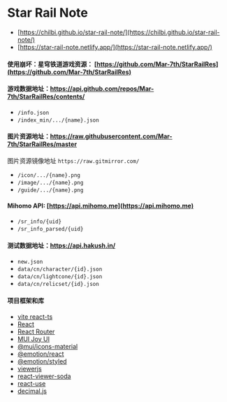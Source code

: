 # Star Rail Note

- [https://chilbi.github.io/star-rail-note/](https://chilbi.github.io/star-rail-note/)
- [https://star-rail-note.netlify.app/](https://star-rail-note.netlify.app/)

#### 使用崩坏：星穹铁道游戏资源： [https://github.com/Mar-7th/StarRailRes](https://github.com/Mar-7th/StarRailRes)

#### 游戏数据地址：https://api.github.com/repos/Mar-7th/StarRailRes/contents/

- `/info.json`
- `/index_min/.../{name}.json`

#### 图片资源地址：https://raw.githubusercontent.com/Mar-7th/StarRailRes/master
图片资源镜像地址 `https://raw.gitmirror.com/`
- `/icon/.../{name}.png`
- `/image/.../{name}.png`
- `/guide/.../{name}.png`

#### Mihomo API: [https://api.mihomo.me](https://api.mihomo.me)

- `/sr_info/{uid}`
- `/sr_info_parsed/{uid}`

#### 测试数据地址：https://api.hakush.in/
- `new.json`
- `data/cn/character/{id}.json`
- `data/cn/lightcone/{id}.json`
- `data/cn/relicset/{id}.json`

#### 项目框架和库

- [vite react-ts](https://cn.vitejs.dev/)
- [React](https://react.dev/)
- [React Router](https://reactrouter.com/en/main)
- [MUI Joy UI](https://mui.com/joy-ui/getting-started/)
- [@mui/icons-material](https://mui.com/material-ui/material-icons/)
- [@emotion/react](https://emotion.sh/docs/@emotion/react)
- [@emotion/styled](https://emotion.sh/docs/@emotion/styled)
- [viewerjs](https://github.com/fengyuanchen/viewerjs)
- [react-viewer-soda](https://github.com/1adybug/react-viewer-soda)
- [react-use](https://streamich.github.io/react-use/?path=/story/components-usekey--demo)
- [decimal.js](https://mikemcl.github.io/decimal.js/)
